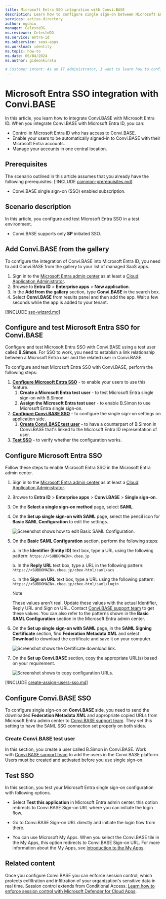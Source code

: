 ```yaml
---
title: Microsoft Entra SSO integration with Convi.BASE
description: Learn how to configure single sign-on between Microsoft Entra ID and Convi.BASE.
services: active-directory
author: nguhiu
manager: CelesteDG
ms.reviewer: CelesteDG
ms.service: entra-id
ms.subservice: saas-apps
ms.workload: identity
ms.topic: how-to
ms.date: 06/04/2024
ms.author: gideonkiratu

# Customer intent: As an IT administrator, I want to learn how to configure single sign-on between Microsoft Entra ID and Directory Services so that I can control who has access to Directory Services, enable automatic sign-in with Microsoft Entra accounts, and manage my accounts in one central location.
---
```


# Microsoft Entra SSO integration with Convi.BASE

In this article,  you learn how to integrate Convi.BASE with Microsoft Entra ID. When you integrate Convi.BASE with Microsoft Entra ID, you can:

* Control in Microsoft Entra ID who has access to Convi.BASE.
* Enable your users to be automatically signed-in to Convi.BASE with their Microsoft Entra accounts.
* Manage your accounts in one central location.

## Prerequisites

The scenario outlined in this article assumes that you already have the following prerequisites:
[!INCLUDE [common-prerequisites.md](~/identity/saas-apps/includes/common-prerequisites.md)]
* Convi.BASE single sign-on (SSO) enabled subscription.

## Scenario description

In this article,  you configure and test Microsoft Entra SSO in a test environment.

* Convi.BASE supports only **SP** initiated SSO.

## Add Convi.BASE from the gallery

To configure the integration of Convi.BASE into Microsoft Entra ID, you need to add Convi.BASE from the gallery to your list of managed SaaS apps.

1. Sign in to the [Microsoft Entra admin center](https://entra.microsoft.com) as at least a [Cloud Application Administrator](~/identity/role-based-access-control/permissions-reference.md#cloud-application-administrator).
1. Browse to **Entra ID** > **Enterprise apps** > **New application**.
1. In the **Add from the gallery** section, type **Convi.BASE** in the search box.
1. Select **Convi.BASE** from results panel and then add the app. Wait a few seconds while the app is added to your tenant.

[!INCLUDE [sso-wizard.md](~/identity/saas-apps/includes/sso-wizard.md)]

## Configure and test Microsoft Entra SSO for Convi.BASE

Configure and test Microsoft Entra SSO with Convi.BASE using a test user called **B.Simon**. For SSO to work, you need to establish a link relationship between a Microsoft Entra user and the related user in Convi.BASE.

To configure and test Microsoft Entra SSO with Convi.BASE, perform the following steps:

1. **[Configure Microsoft Entra SSO](#configure-microsoft-entra-sso)** - to enable your users to use this feature.
    1. **Create a Microsoft Entra test user** - to test Microsoft Entra single sign-on with B.Simon.
    1. **Assign the Microsoft Entra test user** - to enable B.Simon to use Microsoft Entra single sign-on.
1. **[Configure Convi.BASE SSO](#configure-convibase-sso)** - to configure the single sign-on settings on application side.
    1. **[Create Convi.BASE test user](#create-convibase-test-user)** - to have a counterpart of B.Simon in Convi.BASE that's linked to the Microsoft Entra ID representation of user.
1. **[Test SSO](#test-sso)** - to verify whether the configuration works.

## Configure Microsoft Entra SSO

Follow these steps to enable Microsoft Entra SSO in the Microsoft Entra admin center.

1. Sign in to the [Microsoft Entra admin center](https://entra.microsoft.com) as at least a [Cloud Application Administrator](~/identity/role-based-access-control/permissions-reference.md#cloud-application-administrator).
1. Browse to **Entra ID** > **Enterprise apps** > **Convi.BASE** > **Single sign-on**.
1. On the **Select a single sign-on method** page, select **SAML**.
1. On the **Set up single sign-on with SAML** page, select the pencil icon for **Basic SAML Configuration** to edit the settings.

   ![Screenshot shows how to edit Basic SAML Configuration.](common/edit-urls.png "Basic Configuration")

1. On the **Basic SAML Configuration** section, perform the following steps:

    a. In the **Identifier (Entity ID)** text box, type a URL using the following pattern:
    `https://<SUBDOMAIN>.cbee.jp`

    b. In the **Reply URL** text box, type a URL in the following pattern:
    ` https://<SUBDOMAIN>.cbee.jp/cbee-html/saml/acs `

    c. In the **Sign on URL** text box, type a URL using the following pattern:
    `https://<SUBDOMAIN>.cbee.jp/cbee-html/saml/login`

	> [!NOTE]
	> These values aren't real. Update these values with the actual Identifier, Reply URL and Sign on URL. Contact [Convi.BASE support team](mailto:helpcenter@convibase.co.jp) to get these values. You can also refer to the patterns shown in the **Basic SAML Configuration** section in the Microsoft Entra admin center.

1. On the **Set up single sign-on with SAML** page, in the **SAML Signing Certificate** section, find **Federation Metadata XML** and select **Download** to download the certificate and save it on your computer.

	![Screenshot shows the Certificate download link.](common/metadataxml.png "Certificate")

1. On the **Set up Convi.BASE** section, copy the appropriate URL(s) based on your requirement.

	![Screenshot shows to copy configuration URLs.](common/copy-configuration-urls.png "Metadata")

[!INCLUDE [create-assign-users-sso.md](~/identity/saas-apps/includes/create-assign-users-sso.md)]

## Configure Convi.BASE SSO

To configure single sign-on on **Convi.BASE** side, you need to send the downloaded **Federation Metadata XML** and appropriate copied URLs from Microsoft Entra admin center to [Convi.BASE support team](mailto:helpcenter@convibase.co.jp). They set this setting to have the SAML SSO connection set properly on both sides.

### Create Convi.BASE test user

In this section, you create a user called B.Simon in Convi.BASE. Work with [Convi.BASE support team](mailto:helpcenter@convibase.co.jp) to add the users in the Convi.BASE platform. Users must be created and activated before you use single sign-on.

## Test SSO 

In this section, you test your Microsoft Entra single sign-on configuration with following options.
 
* Select **Test this application** in Microsoft Entra admin center. this option redirects to Convi.BASE Sign-on URL where you can initiate the login flow.
 
* Go to Convi.BASE Sign-on URL directly and initiate the login flow from there.
 
* You can use Microsoft My Apps. When you select the Convi.BASE tile in the My Apps, this option redirects to Convi.BASE Sign-on URL. For more information about the My Apps, see [Introduction to the My Apps](https://support.microsoft.com/account-billing/sign-in-and-start-apps-from-the-my-apps-portal-2f3b1bae-0e5a-4a86-a33e-876fbd2a4510).

## Related content

Once you configure Convi.BASE you can enforce session control, which protects exfiltration and infiltration of your organization's sensitive data in real time. Session control extends from Conditional Access. [Learn how to enforce session control with Microsoft Defender for Cloud Apps](/cloud-app-security/proxy-deployment-any-app).